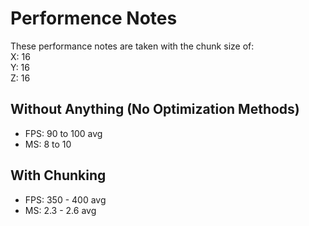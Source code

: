 # Performence Notes
These performance notes are taken with the chunk size of: <br>
X: 16 <br>
Y: 16 <br>
Z: 16

## Without Anything (No Optimization Methods)
- FPS: 90 to 100 avg
- MS: 8 to 10

## With Chunking
- FPS: 350 - 400 avg
- MS: 2.3 - 2.6 avg
